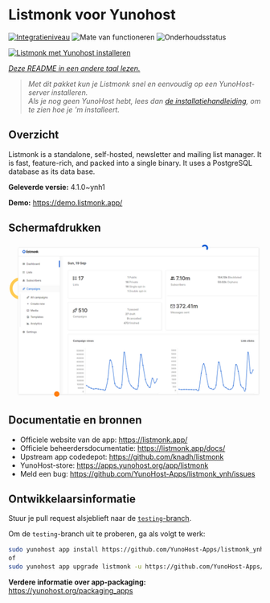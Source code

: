 <!--
NB: Deze README is automatisch gegenereerd door <https://github.com/YunoHost/apps/tree/master/tools/readme_generator>
Hij mag NIET handmatig aangepast worden.
-->

# Listmonk voor Yunohost

[![Integratieniveau](https://dash.yunohost.org/integration/listmonk.svg)](https://ci-apps.yunohost.org/ci/apps/listmonk/) ![Mate van functioneren](https://ci-apps.yunohost.org/ci/badges/listmonk.status.svg) ![Onderhoudsstatus](https://ci-apps.yunohost.org/ci/badges/listmonk.maintain.svg)

[![Listmonk met Yunohost installeren](https://install-app.yunohost.org/install-with-yunohost.svg)](https://install-app.yunohost.org/?app=listmonk)

*[Deze README in een andere taal lezen.](./ALL_README.md)*

> *Met dit pakket kun je Listmonk snel en eenvoudig op een YunoHost-server installeren.*  
> *Als je nog geen YunoHost hebt, lees dan [de installatiehandleiding](https://yunohost.org/install), om te zien hoe je 'm installeert.*

## Overzicht

Listmonk is a standalone, self-hosted, newsletter and mailing list manager. It is fast, feature-rich, and packed into a single binary. It uses a PostgreSQL database as its data base.


**Geleverde versie:** 4.1.0~ynh1

**Demo:** <https://demo.listmonk.app/>

## Schermafdrukken

![Schermafdrukken van Listmonk](./doc/screenshots/screenshot.png)

## Documentatie en bronnen

- Officiele website van de app: <https://listmonk.app/>
- Officiele beheerdersdocumentatie: <https://listmonk.app/docs/>
- Upstream app codedepot: <https://github.com/knadh/listmonk>
- YunoHost-store: <https://apps.yunohost.org/app/listmonk>
- Meld een bug: <https://github.com/YunoHost-Apps/listmonk_ynh/issues>

## Ontwikkelaarsinformatie

Stuur je pull request alsjeblieft naar de [`testing`-branch](https://github.com/YunoHost-Apps/listmonk_ynh/tree/testing).

Om de `testing`-branch uit te proberen, ga als volgt te werk:

```bash
sudo yunohost app install https://github.com/YunoHost-Apps/listmonk_ynh/tree/testing --debug
of
sudo yunohost app upgrade listmonk -u https://github.com/YunoHost-Apps/listmonk_ynh/tree/testing --debug
```

**Verdere informatie over app-packaging:** <https://yunohost.org/packaging_apps>
